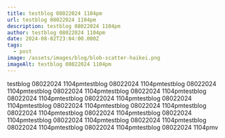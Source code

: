 ```yaml
---
title: testblog 08022024 1104pm
url: testblog 08022024 1104pm
description: testblog 08022024 1104pm
author: testblog 08022024 1104pm
date: 2024-08-02T23:04:00.000Z
tags:
  - post
image: /assets/images/blog/blob-scatter-haikei.png
imageAlt: testblog 08022024 1104pm
---
```

testblog 08022024 1104pmtestblog 08022024 1104pmtestblog 08022024 1104pmtestblog 08022024 1104pmtestblog 08022024 1104pmtestblog 08022024 1104pmtestblog 08022024 1104pmtestblog 08022024 1104pmtestblog 08022024 1104pmtestblog 08022024 1104pmtestblog 08022024 1104pmtestblog 08022024 1104pmtestblog 08022024 1104pmtestblog 08022024 1104pmtestblog 08022024 1104pmtestblog 08022024 1104pmtestblog 08022024 1104pmtestblog 08022024 1104pmv
